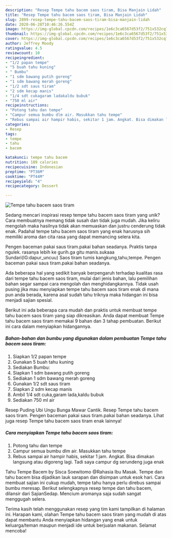 ```yaml
---
description: "Resep Tempe tahu bacem saos tiram, Bisa Manjain Lidah"
title: "Resep Tempe tahu bacem saos tiram, Bisa Manjain Lidah"
slug: 2899-resep-tempe-tahu-bacem-saos-tiram-bisa-manjain-lidah
date: 2020-06-28T10:46:26.554Z
image: https://img-global.cpcdn.com/recipes/1e6c3ca6567d53f2/751x532cq70/tempe-tahu-bacem-saos-tiram-foto-resep-utama.jpg
thumbnail: https://img-global.cpcdn.com/recipes/1e6c3ca6567d53f2/751x532cq70/tempe-tahu-bacem-saos-tiram-foto-resep-utama.jpg
cover: https://img-global.cpcdn.com/recipes/1e6c3ca6567d53f2/751x532cq70/tempe-tahu-bacem-saos-tiram-foto-resep-utama.jpg
author: Jeffrey Moody
ratingvalue: 4.5
reviewcount: 10
recipeingredient:
- "1/2 papan tempe"
- "5 buah tahu kuning"
- " Bumbu"
- "1 sdm bawang putih goreng"
- "1 sdm bawang merah goreng"
- "1/2 sdt saus tiram"
- "2 sdm kecap manis"
- "1/4 sdt cukagaram ladakaldu bubuk"
- "750 ml air"
recipeinstructions:
- "Potong tahu dan tempe"
- "Campur semua bumbu dlm air. Masukkan tahu tempe"
- "Rebus sampai air hampir habis, sekitar 1 jam. Angkat. Bisa dimakan langsung atau digoreng lagi. Tadi saya campur dg serundeng juga enak"
categories:
- Resep
tags:
- tempe
- tahu
- bacem

katakunci: tempe tahu bacem 
nutrition: 189 calories
recipecuisine: Indonesian
preptime: "PT36M"
cooktime: "PT44M"
recipeyield: "4"
recipecategory: Dessert

---
```



![Tempe tahu bacem saos tiram](https://img-global.cpcdn.com/recipes/1e6c3ca6567d53f2/751x532cq70/tempe-tahu-bacem-saos-tiram-foto-resep-utama.jpg)

Sedang mencari inspirasi resep tempe tahu bacem saos tiram yang unik? Cara membuatnya memang tidak susah dan tidak juga mudah. Jika keliru mengolah maka hasilnya tidak akan memuaskan dan justru cenderung tidak enak. Padahal tempe tahu bacem saos tiram yang enak harusnya sih memiliki aroma dan cita rasa yang dapat memancing selera kita.

Pengen baceman pakai saus tiram.pakai bahan seadanya. Praktis tanpa ngulek. rasanya lebih ke gurih.ga gitu manis.sukaaa Sundari(IG:dapur_uncuu) Saos tiram tumis kangkung,tahu,tempe. Pengen baceman pakai saus tiram.pakai bahan seadanya.

Ada beberapa hal yang sedikit banyak berpengaruh terhadap kualitas rasa dari tempe tahu bacem saos tiram, mulai dari jenis bahan, lalu pemilihan bahan segar sampai cara mengolah dan menghidangkannya. Tidak usah pusing jika mau menyiapkan tempe tahu bacem saos tiram enak di mana pun anda berada, karena asal sudah tahu triknya maka hidangan ini bisa menjadi sajian spesial.


Berikut ini ada beberapa cara mudah dan praktis untuk membuat tempe tahu bacem saos tiram yang siap dikreasikan. Anda dapat membuat Tempe tahu bacem saos tiram memakai 9 bahan dan 3 tahap pembuatan. Berikut ini cara dalam menyiapkan hidangannya.

<!--inarticleads1-->

##### Bahan-bahan dan bumbu yang digunakan dalam pembuatan Tempe tahu bacem saos tiram:

1. Siapkan 1/2 papan tempe
1. Gunakan 5 buah tahu kuning
1. Sediakan  Bumbu:
1. Siapkan 1 sdm bawang putih goreng
1. Sediakan 1 sdm bawang merah goreng
1. Gunakan 1/2 sdt saus tiram
1. Siapkan 2 sdm kecap manis
1. Ambil 1/4 sdt cuka,garam lada,kaldu bubuk
1. Sediakan 750 ml air


Resep Puding Ubi Ungu Bunga Mawar Cantik. Resep Tempe tahu bacem saos tiram. Pengen baceman pakai saus tiram.pakai bahan seadanya. Lihat juga resep Tempe tahu bacem saos tiram enak lainnya! 

<!--inarticleads2-->

##### Cara menyiapkan Tempe tahu bacem saos tiram:

1. Potong tahu dan tempe
1. Campur semua bumbu dlm air. Masukkan tahu tempe
1. Rebus sampai air hampir habis, sekitar 1 jam. Angkat. Bisa dimakan langsung atau digoreng lagi. Tadi saya campur dg serundeng juga enak


Tahu Tempe Bacem by Sisca Soewitomo @Rahasia Ibu Masak. Tempe dan tahu bacem bisa dijadikan lauk sarapan dan disimpan untuk esok hari. Cara membuat sajian ini cukup mudah, tempe tahu hanya perlu direbus sampai bumbu meresap. Berikut selengkapnya resep tempe dan tahu bacem, dilansir dari SajianSedap. Mencium aromanya saja sudah sangat menggugah selera. 

Terima kasih telah menggunakan resep yang tim kami tampilkan di halaman ini. Harapan kami, olahan Tempe tahu bacem saos tiram yang mudah di atas dapat membantu Anda menyiapkan hidangan yang enak untuk keluarga/teman maupun menjadi ide untuk berjualan makanan. Selamat mencoba!
